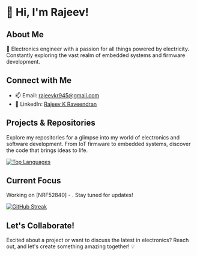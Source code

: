 # 👋 Hi, I'm Rajeev!

## About Me

🌱 Electronics engineer with a passion for all things powered by electricity. Constantly exploring the vast realm of embedded systems and firmware development.

## Connect with Me

- 📫 Email: [rajeevkr945@gmail.com](mailto:rajeevkr945@gmail.com)
- 🔗 LinkedIn: [Rajeev K Raveendran](https://www.linkedin.com/in/rajeev-k-raveendran/)

## Projects & Repositories

Explore my repositories for a glimpse into my world of electronics and software development. From IoT firmware to embedded systems, discover the code that brings ideas to life.

[![Top Languages](https://github-readme-stats.vercel.app/api/top-langs/?username=rajeevkr945&layout=compact)](https://github.com/rajeevkr945)

## Current Focus

Working on [NRF52840] - . Stay tuned for updates!

[![GitHub Streak](https://github-readme-streak-stats.herokuapp.com/?user=rajeevkr945)](https://github.com/rajeevkr945)

## Let's Collaborate!

Excited about a project or want to discuss the latest in electronics? Reach out, and let's create something amazing together! 💡

